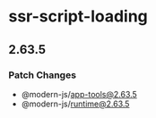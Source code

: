 # ssr-script-loading

## 2.63.5

### Patch Changes

- @modern-js/app-tools@2.63.5
- @modern-js/runtime@2.63.5
